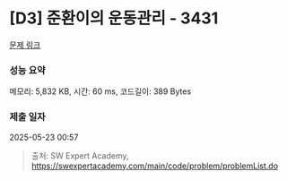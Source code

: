 # [D3] 준환이의 운동관리 - 3431 

[문제 링크](https://swexpertacademy.com/main/code/problem/problemDetail.do?contestProbId=AWE_ZXcqAAMDFAV2) 

### 성능 요약

메모리: 5,832 KB, 시간: 60 ms, 코드길이: 389 Bytes

### 제출 일자

2025-05-23 00:57



> 출처: SW Expert Academy, https://swexpertacademy.com/main/code/problem/problemList.do